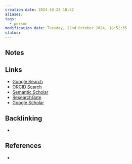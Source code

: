 ```yaml
---
creation date: 2024-10-22 18:52
aliases: 
tags:
  - person
modification date: Tuesday, 22nd October 2024, 18:52:35
status:
---
```


## Notes

## Links

- [Google Search](https://www.google.com/search?q=Mohsen+Nazemi)
- [ORCID Search](https://orcid.org/orcid-search/search?searchQuery=Mohsen%20Nazemi)
- [Semantic Scholar](https://www.semanticscholar.org/search?q=Mohsen%20Nazemi&sort=relevance)
- [ResearchGate](https://www.researchgate.net/search?q=Mohsen%20Nazemi)
- [Google Scholar](https://scholar.google.com/scholar?q=Mohsen+Nazemi)

## Backlinking

+

## References

+
